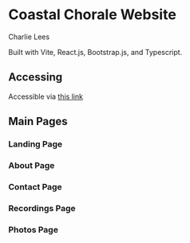 # Coastal Chorale Website
Charlie Lees

Built with Vite, React.js, Bootstrap.js, and Typescript.

## Accessing

Accessible via [this link]()

## Main Pages

### Landing Page

### About Page

### Contact Page

### Recordings Page

### Photos Page

